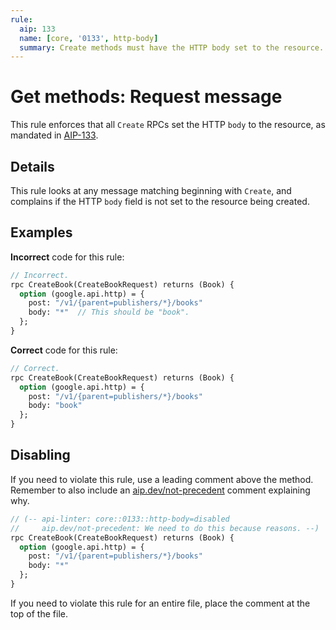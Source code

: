 ```yaml
---
rule:
  aip: 133
  name: [core, '0133', http-body]
  summary: Create methods must have the HTTP body set to the resource.
---
```


# Get methods: Request message

This rule enforces that all `Create` RPCs set the HTTP `body` to the resource,
as mandated in [AIP-133][].

## Details

This rule looks at any message matching beginning with `Create`, and complains
if the HTTP `body` field is not set to the resource being created.

## Examples

**Incorrect** code for this rule:

```proto
// Incorrect.
rpc CreateBook(CreateBookRequest) returns (Book) {
  option (google.api.http) = {
    post: "/v1/{parent=publishers/*}/books"
    body: "*"  // This should be "book".
  };
}
```

**Correct** code for this rule:

```proto
// Correct.
rpc CreateBook(CreateBookRequest) returns (Book) {
  option (google.api.http) = {
    post: "/v1/{parent=publishers/*}/books"
    body: "book"
  };
}
```

## Disabling

If you need to violate this rule, use a leading comment above the method.
Remember to also include an [aip.dev/not-precedent][] comment explaining why.

```proto
// (-- api-linter: core::0133::http-body=disabled
//     aip.dev/not-precedent: We need to do this because reasons. --)
rpc CreateBook(CreateBookRequest) returns (Book) {
  option (google.api.http) = {
    post: "/v1/{parent=publishers/*}/books"
    body: "*"
  };
}
```

If you need to violate this rule for an entire file, place the comment at the
top of the file.

[aip-133]: https://aip.dev/133
[aip.dev/not-precedent]: https://aip.dev/not-precedent
